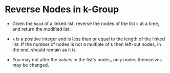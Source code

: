 # Reverse Nodes in k-Group

- Given the `head` of a linked list, reverse the nodes of the list `k` at a time, and return the modified list.

- `k` is a positive integer and is less than or equal to the length of the linked list. If the number of nodes is not a multiple of `k` then left-out nodes, in the end, should remain as it is.

- You may not alter the values in the list's nodes, only nodes themselves may be changed.

